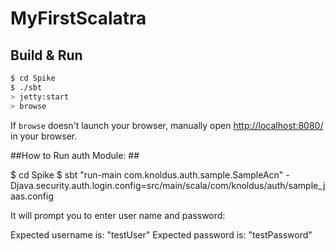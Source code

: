 # MyFirstScalatra #

## Build & Run ##

```sh
$ cd Spike
$ ./sbt
> jetty:start
> browse
```

If `browse` doesn't launch your browser, manually open [http://localhost:8080/](http://localhost:8080/) in your browser.


##How to Run auth Module: ##

$ cd Spike
$ sbt "run-main com.knoldus.auth.sample.SampleAcn" -Djava.security.auth.login.config=src/main/scala/com/knoldus/auth/sample_jaas.config

It will prompt you to enter user name and password: 

Expected username is: "testUser"
Expected password is: "testPassword"


